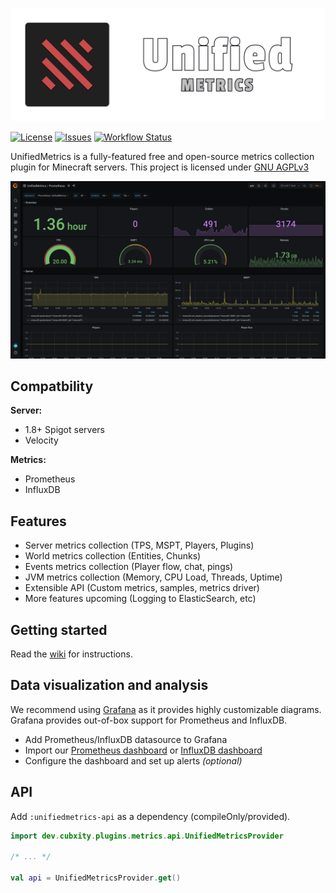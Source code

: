 ![UnifiedMetrics](.github/assets/banner.png)

[![License](https://img.shields.io/github/license/Cubxity/UnifiedMetrics?style=flat-square)](LICENSE)
[![Issues](https://img.shields.io/github/issues/Cubxity/UnifiedMetrics?style=flat-square)](https://github.com/Cubxity/UnifiedMetrics/issues)
[![Workflow Status](https://img.shields.io/github/workflow/status/Cubxity/UnifiedMetrics/gradle-preview-ci/master?style=flat-square)](https://github.com/Cubxity/UnifiedMetrics/actions)

UnifiedMetrics is a fully-featured free and open-source metrics collection plugin for Minecraft servers.
This project is licensed under [GNU AGPLv3](LICENSE)

![Grafana Dashboard](.github/assets/grafana.png)

## Compatbility
**Server:**
- 1.8+ Spigot servers
- Velocity

**Metrics:**
- Prometheus
- InfluxDB

## Features
- Server metrics collection (TPS, MSPT, Players, Plugins)
- World metrics collection (Entities, Chunks)
- Events metrics collection (Player flow, chat, pings)
- JVM metrics collection (Memory, CPU Load, Threads, Uptime)
- Extensible API (Custom metrics, samples, metrics driver) 
- More features upcoming (Logging to ElasticSearch, etc)

## Getting started
Read the [wiki](https://github.com/Cubxity/UnifiedMetrics/wiki) for instructions.

## Data visualization and analysis
We recommend using [Grafana](https://grafana.com/) as it provides highly customizable diagrams.
Grafana provides out-of-box support for Prometheus and InfluxDB.

- Add Prometheus/InfluxDB datasource to Grafana
- Import our [Prometheus dashboard](https://grafana.com/grafana/dashboards/14017) or [InfluxDB dashboard](https://grafana.com/grafana/dashboards/13860)
- Configure the dashboard and set up alerts *(optional)*

## API
Add `:unifiedmetrics-api` as a dependency (compileOnly/provided).

```kotlin
import dev.cubxity.plugins.metrics.api.UnifiedMetricsProvider

/* ... */

val api = UnifiedMetricsProvider.get()
```
